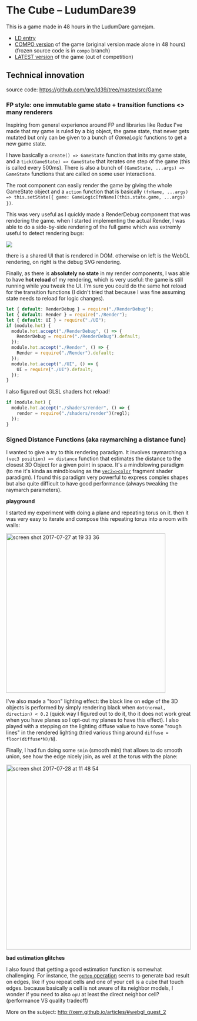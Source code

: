# The Cube – LudumDare39

This is a game made in 48 hours in the LudumDare gamejam.

- [LD entry](https://ldjam.com/events/ludum-dare/39/the-cube)
- [COMPO version](https://gre-ld39.surge.sh/) of the game (original version made alone in 48 hours) (frozen source code is in `compo` branch)
- [LATEST version](https://the-cube.surge.sh/) of the game (out of competition)

## Technical innovation

source code: https://github.com/gre/ld39/tree/master/src/Game

### FP style: one immutable game state + transition functions <> many renderers

Inspiring from general experience around FP and libraries like Redux I've made that my game is ruled by a big object, the game state, that never gets mutated but only can be given to a bunch of *GameLogic* functions to get a new game state.

I have basically a `create() => GameState` function that inits my game state, and a `tick(GameState) => GameState` that iterates one step of the game (this is called every 500ms). There is also a bunch of `(GameState, ...args) => GameState` functions that are called on some user interactions.

The root component can easily render the game by giving the whole GameState object and a `action` function that is basically  `(fnName, ...args) => this.setState({ game: GameLogic[fnName](this.state.game, ...args) })`.

This was very useful as I quickly made a RenderDebug component that was rendering the game. when I started implementing the actual Render, I was able to do a side-by-side rendering of the full game which was extremly useful to detect rendering bugs:

![](https://user-images.githubusercontent.com/211411/28778171-804df64c-75fe-11e7-8df1-a99640ea1d6b.png)

there is a shared UI that is rendered in DOM. otherwise on left is the WebGL rendering, on right is the debug SVG rendering.

Finally, as there is **absolutely no state** in my render components, I was able to have **hot reload** of my rendering, which is very useful: the game is still running while you tweak the UI. I'm sure you could do the same hot reload for the transition functions (I didn't tried that because I was fine assuming state needs to reload for logic changes).

```js
let { default: RenderDebug } = require("./RenderDebug");
let { default: Render } = require("./Render");
let { default: UI } = require("./UI");
if (module.hot) {
  module.hot.accept("./RenderDebug", () => {
    RenderDebug = require("./RenderDebug").default;
  });
  module.hot.accept("./Render", () => {
    Render = require("./Render").default;
  });
  module.hot.accept("./UI", () => {
    UI = require("./UI").default;
  });
}
```

I also figured out GLSL shaders hot reload!

```js
if (module.hot) {
  module.hot.accept("./shaders/render", () => {
    render = require("./shaders/render")(regl);
  });
}
```

### Signed Distance Functions (aka raymarching a distance func)

I wanted to give a try to this rendering paradigm. It involves raymarching a `(vec3 position) => distance` function that estimates the distance to the closest 3D Object for a given point in space. It's a mindblowing paradigm (to me it's kinda as mindblowing as the [`vec2=>color`](http://greweb.me/2013/11/functional-rendering/) fragment shader paradigm).
I found this paradigm very powerful to express complex shapes but also quite difficult to have good performance (always tweaking the raymarch parameters).

**playground**

I started my experiment with doing a plane and repeating torus on it. then it was very easy to iterate and compose this repeating torus into a room with walls:

<img width="433" alt="screen shot 2017-07-27 at 19 33 36" src="https://user-images.githubusercontent.com/211411/28777459-891e1674-75fb-11e7-94f9-dd78184f980c.png">

I've also made a "toon" lighting effect: the black line on edge of the 3D objects is performed by simply rendering black when `dot(normal, direction) < 0.2` (quick way I figured out to do it, tho it does not work great when you have planes so I opt-out my planes to have this effect). I also played with a stepping on the lighting diffuse value to have some "rough lines" in the rendered lighting (tried various thing around `diffuse = floor(diffuse*N)/N`).

Finally, I had fun doing some `smin` (smooth min) that allows to do smooth union, see how the edge nicely join, as well at the torus with the plane:

<img width="502" alt="screen shot 2017-07-28 at 11 48 54" src="https://user-images.githubusercontent.com/211411/28777491-a6cfc442-75fb-11e7-966c-824ad80692f1.png">


**bad estimation glitches**

I also found that getting a good estimation function is somewhat challenging. For instance, the [`opRep` operation](http://iquilezles.org/www/articles/distfunctions/distfunctions.htm) seems to generate bad result on edges, like if you repeat cells and one of your cell is a cube that touch edges. because basically a cell is not aware of its neighbor models, I wonder if you need to also `opU` at least the direct neighbor cell? (performance VS quality tradeoff)

More on the subject: http://xem.github.io/articles/#webgl_quest_2
